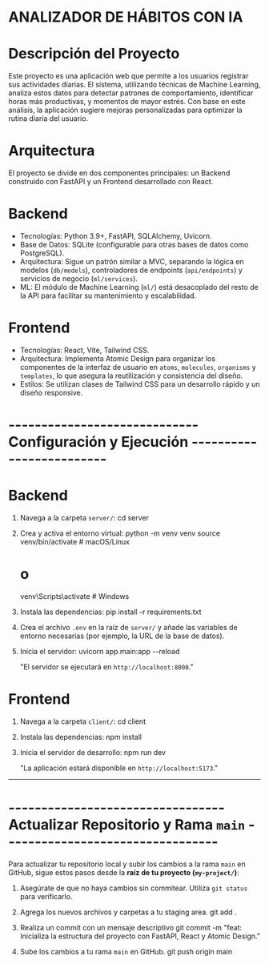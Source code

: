 # ANALIZADOR DE HÁBITOS CON IA #

# Descripción del Proyecto
Este proyecto es una aplicación web que permite a los usuarios registrar sus actividades diarias. El sistema, utilizando técnicas de Machine Learning, analiza estos datos para detectar patrones de comportamiento, identificar horas más productivas, y momentos de mayor estrés. Con base en este análisis, la aplicación sugiere mejoras personalizadas para optimizar la rutina diaria del usuario.

# Arquitectura
El proyecto se divide en dos componentes principales: un Backend construido con FastAPI y un Frontend desarrollado con React.

# Backend
-  Tecnologías: Python 3.9+, FastAPI, SQLAlchemy, Uvicorn.
-  Base de Datos: SQLite (configurable para otras bases de datos como PostgreSQL).
-  Arquitectura: Sigue un patrón similar a MVC, separando la lógica en modelos (`db/models`), controladores de endpoints (`api/endpoints`) y servicios de negocio (`ml/services`).
-  ML: El módulo de Machine Learning (`ml/`) está desacoplado del resto de la API para facilitar su mantenimiento y escalabilidad.

# Frontend
-  Tecnologías: React, Vite, Tailwind CSS.
-  Arquitectura: Implementa Atomic Design para organizar los componentes de la interfaz de usuario en `atoms`, `molecules`, `organisms` y `templates`, lo que asegura la reutilización y consistencia del diseño.
-  Estilos: Se utilizan clases de Tailwind CSS para un desarrollo rápido y un diseño responsive.

# ----------------------------- Configuración y Ejecución ------------------------- #

# Backend
1.  Navega a la carpeta `server/`:
    cd server

2.  Crea y activa el entorno virtual:
    python -m venv venv
    source venv/bin/activate  # macOS/Linux
    # o
    venv\Scripts\activate      # Windows

3.  Instala las dependencias:
    pip install -r requirements.txt
    
4.  Crea el archivo `.env` en la raíz de `server/` y añade las variables de entorno necesarias (por ejemplo, la URL de la base de datos).

5.  Inicia el servidor:
    uvicorn app.main:app --reload

    "El servidor se ejecutará en `http://localhost:8000`."

# Frontend
1.  Navega a la carpeta `client/`:
    cd client

2.  Instala las dependencias:
    npm install

3.  Inicia el servidor de desarrollo:
    npm run dev

    "La aplicación estará disponible en `http://localhost:5173`."

---

# --------------------------------- Actualizar Repositorio y Rama `main` --------------------------------- #

Para actualizar tu repositorio local y subir los cambios a la rama `main` en GitHub, sigue estos pasos desde la **raíz de tu proyecto (`my-project/`)**:

1.  Asegúrate de que no haya cambios sin commitear. Utiliza `git status` para verificarlo.

2.  Agrega los nuevos archivos y carpetas a tu staging area.
    git add .
    
3.  Realiza un commit con un mensaje descriptivo
    git commit -m "feat: Inicializa la estructura del proyecto con FastAPI, React y Atomic Design."

4.  Sube los cambios a tu rama `main` en GitHub.
    git push origin main
    
    
